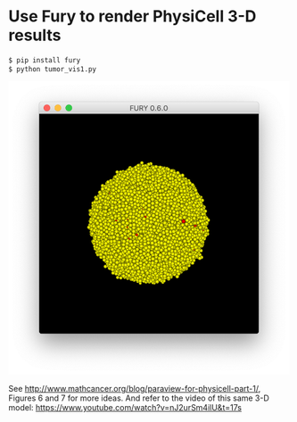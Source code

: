 # Use Fury to render PhysiCell 3-D results

```
$ pip install fury
$ python tumor_vis1.py
```
![](/images/tumor1.png)

See http://www.mathcancer.org/blog/paraview-for-physicell-part-1/, Figures 6 and 7 for more ideas. And refer to the video of this same 3-D model: https://www.youtube.com/watch?v=nJ2urSm4ilU&t=17s
